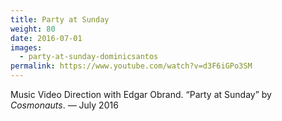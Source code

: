 ```yaml
---
title: Party at Sunday
weight: 80
date: 2016-07-01
images:
  - party-at-sunday-dominicsantos
permalink: https://www.youtube.com/watch?v=d3F6iGPo3SM
---
```

Music Video Direction with Edgar Obrand. “Party at Sunday” by _Cosmonauts_. — July 2016

